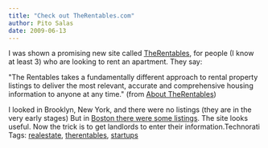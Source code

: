 ```yaml
---
title: "Check out TheRentables.com"
author: Pito Salas
date: 2009-06-13
---
```




I was shown a promising new site called
[TheRentables](<http://www.therentables.com/about.php>), for people (I know at
least 3) who are looking to rent an apartment. They say:

"The Rentables takes a fundamentally different approach to rental property
listings to deliver the most relevant, accurate and comprehensive housing
information to anyone at any time." (from [About
TheRentables](<http://www.therentables.com/about.php>))

I looked in Brooklyn, New York, and there were no listings (they are in the
very early stages) But in [Boston there were some
listings](<http://newengland.therentables.com/?lat=42.3589&lng=-71.0578&init=1&region=boston,%20MA>).
The site looks useful. Now the trick is to get landlords to enter their
information.Technorati Tags:
[realestate](<http://technorati.com/tag/realestate>),
[therentables](<http://technorati.com/tag/therentables>),
[startups](<http://technorati.com/tag/startups>)


